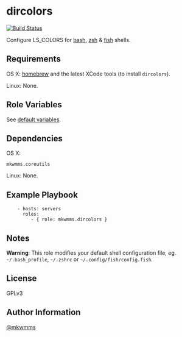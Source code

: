 dircolors
=========
[![Build Status](https://travis-ci.org/mkwmms/ansible-dircolors.svg)](https://travis-ci.org/mkwmms/ansible-dircolors)

Configure LS_COLORS for [bash], [zsh] & [fish] shells.

Requirements
------------

OS X: [homebrew] and the latest XCode tools (to install `dircolors`).

Linux: None.

Role Variables
--------------

See [default variables].

Dependencies
------------

OS X:

```
mkwmms.coreutils
```

Linux: None.

Example Playbook
----------------

```
    - hosts: servers
      roles:
         - { role: mkwmms.dircolors }
```

Notes
-----

__Warning__: This role modifies your default shell configuration file, eg.
`~/.bash_profile`, `~/.zshrc` or `~/.config/fish/config.fish`.

License
-------

GPLv3

Author Information
------------------

[@mkwmms]

[@mkwmms]: https://github.com/mkwmms
[aura]: https://github.com/aurapm/aura
[bash]: https://www.gnu.org/software/bash/manual/bashref.html
[default variables]: defaults/main.yml
[dotstrap]: https://github.com/mkwmms/dotstrap
[fasd]: https://github.com/clvv/fasd
[files]: files/
[fish]: http://fishshell.com/
[homebrew]: https://github.com/Homebrew/homebrew
[pure]: https://github.com/sindresorhus/pure
[variables]: vars/main.yml
[variables]: vars/main.yml
[yaourt]: https://github.com/archlinuxfr/yaourt
[z]: https://github.com/rupa/z
[zsh]: http://zsh.sourceforge.net
